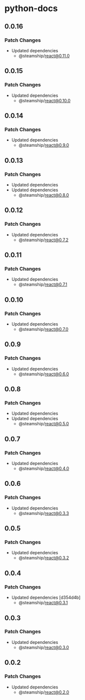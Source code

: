 # python-docs

## 0.0.16

### Patch Changes

- Updated dependencies
  - @steamship/react@0.11.0

## 0.0.15

### Patch Changes

- Updated dependencies
  - @steamship/react@0.10.0

## 0.0.14

### Patch Changes

- Updated dependencies
  - @steamship/react@0.9.0

## 0.0.13

### Patch Changes

- Updated dependencies
- Updated dependencies
  - @steamship/react@0.8.0

## 0.0.12

### Patch Changes

- Updated dependencies
  - @steamship/react@0.7.2

## 0.0.11

### Patch Changes

- Updated dependencies
  - @steamship/react@0.7.1

## 0.0.10

### Patch Changes

- Updated dependencies
  - @steamship/react@0.7.0

## 0.0.9

### Patch Changes

- Updated dependencies
  - @steamship/react@0.6.0

## 0.0.8

### Patch Changes

- Updated dependencies
- Updated dependencies
  - @steamship/react@0.5.0

## 0.0.7

### Patch Changes

- Updated dependencies
  - @steamship/react@0.4.0

## 0.0.6

### Patch Changes

- Updated dependencies
  - @steamship/react@0.3.3

## 0.0.5

### Patch Changes

- Updated dependencies
  - @steamship/react@0.3.2

## 0.0.4

### Patch Changes

- Updated dependencies [d354d4b]
  - @steamship/react@0.3.1

## 0.0.3

### Patch Changes

- Updated dependencies
  - @steamship/react@0.3.0

## 0.0.2

### Patch Changes

- Updated dependencies
  - @steamship/react@0.2.0
